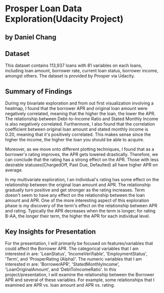 # Prosper Loan Data Exploration(Udacity Project)
## by Daniel Chang


## Dataset
This dataset contains 113,937 loans with 81 variables on each loans, including loan amount, borrower rate, current loan status, borrower income, amongst others. The dataset is provided by Prosper via Udacity.


## Summary of Findings
During my bivariate exploration and from out first visualization involving a heatmap, I found that the borrower APR and original loan amount were negatively correlated, meaning that the higher the loan, the lower the APR. The relationship between Debt-to-Income Ratio and Stated Monthly Income is also negatively correlated. Furthermore, I also found that the correlation coefficient between original loan amount and stated monthly income is 0.20, meaning that it's positively correlated. This makes sense since the higher the income, the higher the loan you should be able to acquire.

Moreover, as we move onto different plotting techniques, I found that as a borrower's rating improves, the APR gets lowered drastically. Therefore, we can conclude that the rating has a strong effect on the APR. Those with less desirable statuses(ChargedOff, Past Due, Defaulted) all have higher APR on average.

In my multivariate exploration, I an individual's rating has some effect on the relationship between the original loan amount and APR. The relationship gradually turn positive and get stronger as the rating increases. Term doesn't seem to have any effect on the relationship between the loan amount and APR. One of the more interesting aspect of this exploration phase is my discovery of the term's effect on the relationship between APR and rating. Typically the APR decreases when the term is longer; for rating B-AA, the longer their term, the higher the APR for each individual level.


## Key Insights for Presentation
For the presentation, I will primarily be focused on features/variables that could affect the Borrower APR. The categorical variables that I am interested in are: 'LoanStatus', 'IncomeVerifiable', 'EmploymentStatus', 'Term', and 'ProsperRating (Alpha)'. The numeric variables that I am interested in are: 'BorrowerAPR', 'StatedMonthlyIncome', 'LoanOriginalAmount', and 'DebtToIncomeRatio'. In this project/presentation, I will examine the relationship between the Borrower APR and several of these variables. For example, some relationships that I examined are APR vs. loan amount and APR vs. rating.
